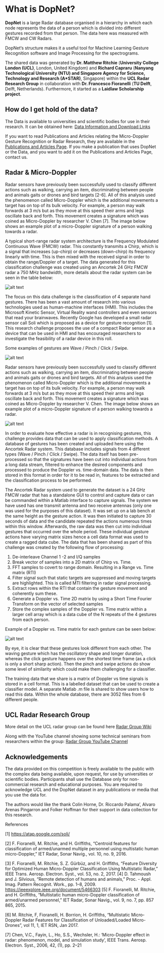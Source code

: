


# What is DopNet?

**DopNet** is a large Radar database organised in a hierarchy in which each node represents the data of a person which is divided into different gestures recorded from that person. The data here was measured with FMCW and CW Radars.

DopNet‘s structure makes it a useful tool for Machine Learning Gesture Recognition software and Image Processing for the spectrograms.

The shared data was generated by **Dr. Matthew Ritchie** (**University College London (UCL)**, London, United Kingdom) and **Richard Capraru** (**Nanyang Technological University (NTU) and Singapore Agency for Science, Technology and Research (A*STAR)**, Singapore) within the **UCL Radar Research Group** in collaboration with **Dr. Francesco Fioranelli** (**TU Delft**, Delft, Netherlands). Furthermore, it started as a **Laidlaw Scholarship project**.

## How do I get hold of the data?

The Data is available to universities and scientific bodies for use in their research. It can be obtained here: [Data Information and Download Links](https://github.com/UCLRadarGroup/DopNet/blob/main/data/Data_Download_And_Details.md)

If you want to read Publications and Articles relating the Micro-Doppler Gesture Recognition or Radar Research, they are available in the [Publications and Articles Page](https://github.com/UCLRadarGroup/DopNet/blob/main/Publications-and-Articles.md). If you make a publication that uses DopNet or the Data, and you want to add it on the Publications and Articles Page, contact us.

## Radar & Micro-Doppler 

Radar sensors have previously been successfully used to classify different actions such as walking, carrying an item, discriminating between people and animals gaits or drones and bird targets [2-6]. All of this analysis used the phenomenon called Micro-Doppler which is the additional movements a target has on top of its bulk velocity. For example, a person may walk forwards at 3 m/s but as they move at this speed their arms and legs oscillate back and forth. This movement creates a signature which was coined as Micro-Doppler by researcher V. Chen [7]. The image below shows an example plot of a micro-Doppler signature of a person walking towards a radar.

A typical short-range radar system architecture is the Frequency Modulated Continuous Wave (FMCW) radar. This constantly transmits a Chirp, which is a signal that increases (up-chirp) or decreases (down-chirp) its frequency linearly with time. This is then mixed with the received signal in order to obtain the range/Doppler of a target. The data generated for this classification challenge was created using an Ancortek 24 GHz FMCW radar a 750 MHz bandwidth, more details about the radar system can be seen in the table below:

![alt text](https://github.com/UCLRadarGroup/DopNet/blob/cf4e4cc1708df74fff0f5ea4e09c0947709de910/images/Picture4.png?raw=true)

The focus on this data challenge is the classification of 4 separate hand gestures. There has been a vast amount of research into various technologies used as human-machine interfaces (HMI). This includes the Microsoft Kinetic Sensor, Virtual Reality wand controllers and even sensors that read your brainwaves. Recently Google has developed a small radar sensor call Soli which is proposed as a device for gesture recognition [1]. This research challenge proposes the use of a compact Radar sensor as a device that can be used in HMI and has encouraged researchers to investigate the feasibility of a radar device in this roll.

Some examples of gestures are Wave / Pinch / Click / Swipe.

![alt text](https://github.com/UCLRadarGroup/DopNet/blob/cf4e4cc1708df74fff0f5ea4e09c0947709de910/images/Picture5.png?raw=true)

Radar sensors have previously been successfully used to classify different actions such as walking, carrying an item, discriminating between people and animals gaits or drones and bird targets. All of this analysis used the phenomenon called Micro-Doppler which is the additional movements a target has on top of its bulk velocity. For example, a person may walk forwards at 3 m/s but as they move at this speed their arms and legs oscillate back and forth. This movement creates a signature which was coined as Micro-Doppler by researcher V. Chen. The image below shows an example plot of a micro-Doppler signature of a person walking towards a radar.

![alt text](https://github.com/UCLRadarGroup/DopNet/blob/cf4e4cc1708df74fff0f5ea4e09c0947709de910/images/Picture6.png?raw=true)

In order to evaluate how effective a radar is in recognising gestures, this challenge provides data that can be used to apply classification methods. A database of gestures has been created and uploaded here using the Ancortek Radar system. This database includes signals from 4 different types (Wave / Pinch / Click / Swipe). The data itself has been pre-processed so that the signatures have been cut into individual actions from a long data stream, filtered to enhance the desired components and processed to produce the Doppler vs. time-domain data. The data is then stored in this format in order for it to be read in, features to be extracted and the classification process to be performed.

The Ancortek Radar system used to generate the dataset is a 24 GHz FMCW radar that has a standalone GUI to control and capture data or can be commanded within a Matlab interface to capture signals. The system we have used has one transmit antenna and two receive antennas (only one was used for the purposes of this dataset). It was set up on a lab bench at the same height as the gesture action. It was then initiated to capture 30 seconds of data and the candidate repeated the actions numerous times within this window. Afterwards, the raw data was then cut into individual gestures that occurred over the whole period. These individual gesture actions have varying matrix sizes hence a cell data format was used to create a ragged data cube. The data that has been shared as part of this challenge was created by the following flow of processing:

1. De-interleave Channel 1 -2 and I/Q samples
2. Break vector of samples into a 2D matrix of Chirp vs. Time. 
3. FFT samples to covert to range domain. Resulting in a Range vs. Time matrix (RTI) 
4. Filter signal such that static targets are suppressed and moving targets are highlighted. This is called MTI filtering in radar signal processing. 
5. Extract rows within the RTI that contain the gesture movement and coherently sum these. 
6. Generate a Doppler vs. Time 2D matrix by using a Short Time Fourier Transform on the vector of selected samples 
7. Store the complex samples of the Doppler vs. Time matrix within a larger cell array which is a data cube of the N repeats of the 4 gestures from each person. 

Example of a Doppler vs. Time matrix for each gesture can be seen below:

![alt text](https://github.com/UCLRadarGroup/DopNet/blob/cf4e4cc1708df74fff0f5ea4e09c0947709de910/images/Picture3-635x500%20(1).png?raw=true)

By eye, it is clear that these gestures look different from each other. The waving gesture which has the oscillatory shape and longer duration, whereas the click gesture happens over the shortest time frame (as a click is only a short sharp action). Then the pinch and swipe actions do show some level of similarity which could make them challenging for a classifier.

The training data that we share is a matrix of Doppler vs time signals is stored in a cell format. This is a labelled dataset that can be used to create a classifier model. A separate Matlab .m file is shared to show users how to read this data. Within the whole database, there are 3052 files from 6 different people.

## UCL Radar Research Group

More detail on the UCL radar group can be found here
[Radar Group Wiki](https://collab.ee.ucl.ac.uk/radar-research/doku.php)

Along with the YouTube channel showing some technical seminars from researchers within the group: [Radar Group YouTube Channel](https://www.youtube.com/channel/UCI5KZFVKvLPqntR5HMoDb_Q?view_as=subscriber)

## Acknowledgements

The data provided on this competition is freely available to the public with the complex data being available, upon request, for use by universities or scientific bodies. Participants shall use the Database only for non-commercial research and educational purposes. You are required to acknowledge UCL and the DopNet dataset in any publications or media that you use the data for.

The authors would like the thank Colin Horne, Dr. Riccardo Palama’, Alvaro Arenas Pingarron and Folker Hoffman for their support in data collection for this research.

References

[1] https://atap.google.com/soli/

[2] F. Fioranelli, M. Ritchie, and H. Griffiths, “Centroid features for classification of
armed/unarmed multiple personnel using multistatic human micro-Doppler,” IET Radar,
Sonar Navig., vol. 10, no. 9, 2016.

[3] F. Fioranelli, M. Ritchie, S. Z. Gürbüz, and H. Griffiths, “Feature Diversity for Optimized
Human Micro-Doppler Classification Using Multistatic Radar,” IEEE Trans. Aerosp.
Electron. Syst., vol. 53, no. 2, 2017.
[4] D. Tahmoush and J. Silvious, “Remote detection of humans and animals,” Proc. - Appl. Imag. Pattern Recognit. Work., pp. 1–8, 2009. https://ieeexplore.ieee.org/document/5466303
[5] F. Fioranelli, M. Ritchie, and H. Griffiths, “Multistatic human micro-Doppler classification of armed/unarmed personnel,” IET Radar, Sonar Navig., vol. 9, no. 7, pp. 857 865, 2015.

[6] M. Ritchie, F, Fioranelli, H. Borrion, H. Griffiths, “Multistatic Micro-Doppler Radar Features for Classification of Unloaded/Loaded Micro-Drones”, vol 11, 1, IET RSN, Jan 2017.

[7] Chen, V.C., Fayin, L., Ho, S.S., Wechsler, H.: ‘Micro-Doppler effect in radar: phenomenon, model, and simulation study’, IEEE Trans. Aerosp. Electron. Syst., 2006, 42, (1), pp. 2–21
